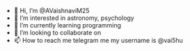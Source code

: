 - 👋 Hi, I’m @AVaishnaviM25
- 👀 I’m interested in astronomy, psychology
- 🌱 I’m currently learning programming
- 💞️ I’m looking to collaborate on 
- 📫 How to reach me telegram me my username is @vai5hu

<!---
AVaishnaviM25/AVaishnaviM25 is a ✨ special ✨ repository because its `README.md` (this file) appears on your GitHub profile.
You can click the Preview link to take a look at your changes.
--->

